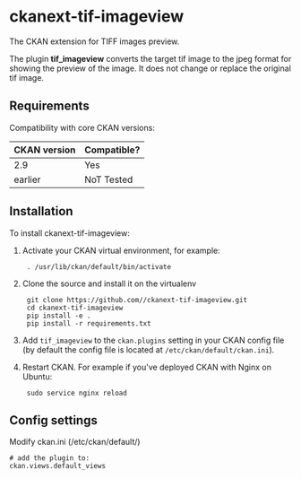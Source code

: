 
# ckanext-tif-imageview

The CKAN extension for TIFF images preview. 

The plugin **tif_imageview** converts the target tif image to the jpeg format for showing the preview of the image. It does not change or replace the original tif image. 


## Requirements

Compatibility with core CKAN versions:

| CKAN version    | Compatible?   |
| --------------- | ------------- |
|  2.9 | Yes    |
| earlier | NoT Tested |           |



## Installation

To install ckanext-tif-imageview:

1. Activate your CKAN virtual environment, for example:

        . /usr/lib/ckan/default/bin/activate

2. Clone the source and install it on the virtualenv

        git clone https://github.com//ckanext-tif-imageview.git
        cd ckanext-tif-imageview
        pip install -e .
        pip install -r requirements.txt

3. Add `tif_imageview` to the `ckan.plugins` setting in your CKAN
   config file (by default the config file is located at
   `/etc/ckan/default/ckan.ini`).

4. Restart CKAN. For example if you've deployed CKAN with Nginx on Ubuntu:

        sudo service nginx reload


## Config settings

Modify ckan.ini (/etc/ckan/default/)

	# add the plugin to:
    ckan.views.default_views



